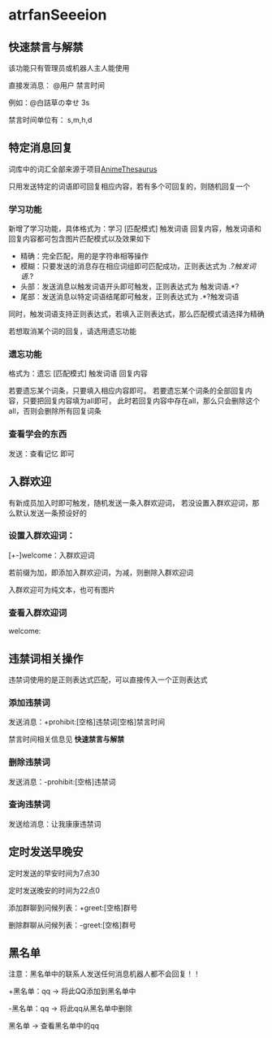 # atrfanSeeeion

## 快速禁言与解禁

该功能只有管理员或机器人主人能使用

直接发消息： @用户 禁言时间

例如：@白詰草の幸せ 3s

禁言时间单位有： s,m,h,d

## 特定消息回复

词库中的词汇全部来源于项目[AnimeThesaurus](https://github.com/Kyomotoi/AnimeThesaurus)

只用发送特定的词语即可回复相应内容，若有多个可回复的，则随机回复一个

### 学习功能

新增了学习功能，具体格式为：学习 [匹配模式] 触发词语 回复内容，触发词语和回复内容都可包含图片匹配模式以及效果如下

* 精确：完全匹配，用的是字符串相等操作
* 模糊：只要发送的消息存在相应词组即可匹配成功，正则表达式为 .*?触发词语.*?
* 头部：发送消息以触发词语开头即可触发，正则表达式为 触发词语.*?
* 尾部：发送消息以特定词语结尾即可触发，正则表达式为 .*?触发词语

同时，触发词语支持正则表达式，若填入正则表达式，那么匹配模式请选择为精确

若想取消某个词的回复，请选用遗忘功能

### 遗忘功能

格式为：遗忘 [匹配模式] 触发词语 回复内容

若要遗忘某个词条，只要填入相应内容即可。
若要遗忘某个词条的全部回复内容，只要把回复内容填为all即可，
此时若回复内容中存在all，那么只会删除这个all，否则会删除所有回复词条

### 查看学会的东西

发送：查看记忆   即可

## 入群欢迎

有新成员加入时即可触发，随机发送一条入群欢迎词，
若没设置入群欢迎词，那么默认发送一条预设好的

### 设置入群欢迎词：

[+-]welcome：入群欢迎词

若前缀为加，即添加入群欢迎词，为减，则删除入群欢迎词

入群欢迎可为纯文本，也可有图片

### 查看入群欢迎词
welcome:

## 违禁词相关操作

违禁词使用的是正则表达式匹配，可以直接传入一个正则表达式

### 添加违禁词

发送消息：+prohibit:[空格]违禁词[空格]禁言时间

禁言时间相关信息见 __快速禁言与解禁__

### 删除违禁词

发送消息：-prohibit:[空格]违禁词

### 查询违禁词

发送给消息：让我康康违禁词

## 定时发送早晚安

定时发送的早安时间为7点30

定时发送晚安的时间为22点0

添加群聊到问候列表：+greet:[空格]群号

删除群聊从问候列表：-greet:[空格]群号

## 黑名单

注意：黑名单中的联系人发送任何消息机器人都不会回复！！

+黑名单：qq         -> 将此QQ添加到黑名单中

-黑名单：qq         -> 将此qq从黑名单中删除

黑名单             -> 查看黑名单中的qq
